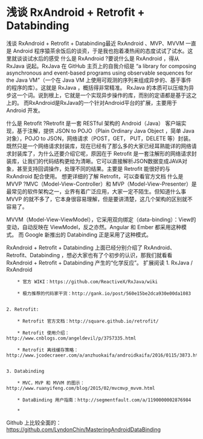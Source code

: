 # 浅谈 RxAndroid + Retrofit + Databinding
浅谈 RxAndroid + Retrofit + Databinding最近 RxAndroid 、MVP、MVVM 一直是 Android 程序猿茶余饭后的谈资，于是我也抱着凑热闹的态度试试了试水。这里就谈谈试水后的感受
什么是 RxAndroid ?要说什么是 RxAndroid ，得从 RxJava 说起。RxJava 在 GitHub 主页上的自我介绍是 “a library for composing asynchronous and event-based programs using observable sequences for the Java VM”（一个在 Java VM 上使用可观测的序列来组成异步的、基于事件的程序的库）。这就是 RxJava ，概括得非常精准。
RxJava 的本质可以压缩为异步这一个词。说到根上，它就是一个实现异步操作的库，而别的定语都是基于这之上的。
而RxAndroid是RxJava的一个针对Android平台的扩展，主要用于 Android 开发。

什么是 Retrofit ?Retrofit 是一套 RESTful 架构的 Android（Java） 客户端实现，基于注解，提供 JSON to POJO（Plain Ordinary Java Object ，简单 Java 对象），POJO to JSON，网络请求（POST，GET， PUT，DELETE 等）封装。
既然只是一个网络请求封装库，现在已经有了那么多的大家已经耳熟能详的网络请求封装库了，为什么还要介绍它呢，原因在于 Retrofit 是一套注解形的网络请求封装库，让我们的代码结构更给为清晰。它可以直接解析JSON数据变成JAVA对象，甚至支持回调操作，处理不同的结果。主要是 Retrofit 能很好的与 RxAndroid 配合使用。
想更详细的了解 Retrofit，可以查看官方文档
什么是 MVVP ?MVC（Model-View-Controller）和 MVP（Model-View-Presenter）是最常见的软件架构之一，业界有着广泛应用，大家一定不陌生。但知道什么事 MVVP 的就不多了，它本身很容易理解，但是要讲清楚，这几个架构的区别就不容易了。

MVVM（Model-View-ViewModel），它采用双向绑定（data-binding）：View的变动，自动反映在 ViewModel，反之亦然。Angular 和 Ember 都采用这种模式。
而 Google 新推出的 Databinding 正是采用了这种模式。

RxAndroid + Retrofit + Databinding
上面已经分别介绍了 RxAndroid、Retrofit、Databinding ，想必大家也有了个初步的认识，那我们就看看 RxAndroid + Retrofit + Databinding 产生的“化学反应”。
扩展阅读
	1. RxJava / RxAndroid

		* 官方 WIKI：https://github.com/ReactiveX/RxJava/wiki

		* 极力推荐的代码家干货：http://gank.io/post/560e15be2dca930e00da1083


	2. Retrofit:

		* Retrofit 官方文档：http://square.github.io/retrofit/

		* Retrofit 使用介绍：http://www.cnblogs.com/angeldevil/p/3757335.html

		* Retrofit 离线缓存策略：http://www.jcodecraeer.com/a/anzhuokaifa/androidkaifa/2016/0115/3873.html


	3. Databinding

		* MVC，MVP 和 MVVM 的图示：http://www.ruanyifeng.com/blog/2015/02/mvcmvp_mvvm.html

		* DataBinding 用户指南：http://segmentfault.com/a/1190000002876984

		* 
Github 上比较全面的：https://github.com/LyndonChin/MasteringAndroidDataBinding




